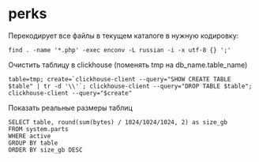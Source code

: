 # perks
Перекодирует все файлы в текущем каталоге в нужную кодировку:

`find . -name '*.php' -exec enconv -L russian -i -x utf-8 {} ';'`

Очистить таблицу в clickhouse (поменять tmp на db_name.table_name)

```
table=tmp; create=`clickhouse-client --query="SHOW CREATE TABLE $table" | tr -d '\\'`; clickhouse-client --query="DROP TABLE $table"; clickhouse-client --query="$create"
```

Показать реальные размеры таблиц
```
SELECT table, round(sum(bytes) / 1024/1024/1024, 2) as size_gb
FROM system.parts
WHERE active
GROUP BY table
ORDER BY size_gb DESC
```
